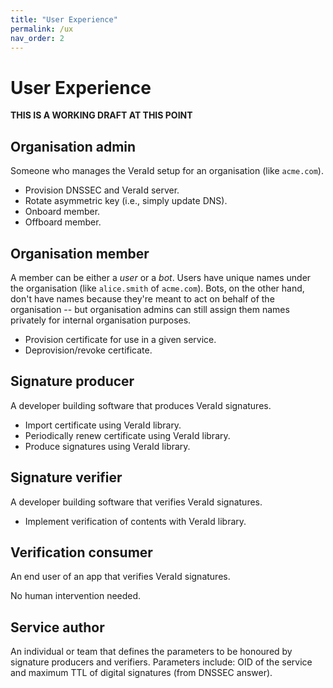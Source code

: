 ```yaml
---
title: "User Experience"
permalink: /ux
nav_order: 2
---
```


# User Experience

**THIS IS A WORKING DRAFT AT THIS POINT**

## Organisation admin

Someone who manages the VeraId setup for an organisation (like `acme.com`).

- Provision DNSSEC and VeraId server.
- Rotate asymmetric key (i.e., simply update DNS).
- Onboard member.
- Offboard member.

## Organisation member

A member can be either a _user_ or a _bot_. Users have unique names under the organisation (like `alice.smith` of `acme.com`). Bots, on the other hand, don't have names because they're meant to act on behalf of the organisation -- but organisation admins can still assign them names privately for internal organisation purposes.

- Provision certificate for use in a given service.
- Deprovision/revoke certificate.

## Signature producer

A developer building software that produces VeraId signatures.

- Import certificate using VeraId library.
- Periodically renew certificate using VeraId library.
- Produce signatures using VeraId library.

## Signature verifier

A developer building software that verifies VeraId signatures.

- Implement verification of contents with VeraId library.

## Verification consumer

An end user of an app that verifies VeraId signatures.

No human intervention needed.

## Service author

An individual or team that defines the parameters to be honoured by signature producers and verifiers. Parameters include: OID of the service and maximum TTL of digital signatures (from DNSSEC answer).

